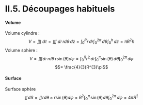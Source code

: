 # II.5. Découpages habituels
#### Volume
Volume cylindre : 
$$V = \iiint \, d\tau = \iiint  \, dr  \, rd\theta  \, dz = \int_{0}^{R}r \, dr \int_{0}^{2\pi}  \, d\theta \int_{0}^{h} \, dz = \pi R^{2}h$$ Volume sphère : 
$$V = \iiint dr \,r d\theta \, r\sin(\theta)d\varphi = \int _{0}^{R} r^{2} \,dr \int_{0}^{\pi} \sin(\theta) \, d\theta \int_{0}^{2\pi} \, d\varphi  $$
$$= \frac{4}{3}R^{3}\pi$$

#### Surface
Surface sphère 
$$\iint dS = \iint rd\theta \times r \sin(\theta)d\varphi = R^{2} \int_{0}^{\pi} \, \sin(\theta)d\theta \int_{0}^{2\pi}  \, d\varphi = 4\pi R^{2}$$

